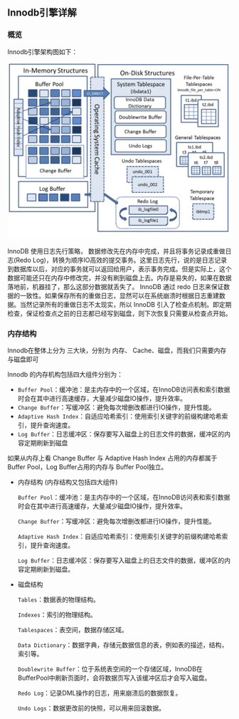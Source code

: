 ## Innodb引擎详解

### 概览

Innodb引擎架构图如下：

 ![img](assets/up-8659437a99909e0694b75a1a01787ea33f0.JPEG) 

InnoDB 使用日志先行策略， 数据修改先在内存中完成，并且将事务记录成重做日志(Redo Log)，转换为顺序IO高效的提交事务。这里日志先行，说的是日志记录到数据库以后，对应的事务就可以返回给用户，表示事务完成。但是实际上，这个数据可能还只在内存中修改完，并没有刷到磁盘上去。内存是易失的，如果在数据落地前，机器挂了，那么这部分数据就丢失了。
InnoDB 通过 redo 日志来保证数据的一致性。如果保存所有的重做日志，显然可以在系统崩溃时根据日志重建数据。当然记录所有的重做日志不太现实，所以 InnoDB 引入了检查点机制。即定期检查，保证检查点之前的日志都已经写到磁盘，则下次恢复只需要从检查点开始。 

### 内存结构

Innodb在整体上分为 三大块，分别为 内存、 Cache、磁盘，而我们只需要内存与磁盘即可

Innodb 的内存机构包括四大组件分别为：

- `Buffer Pool`：缓冲池：是主内存中的一个区域，在InnoDB访问表和索引数据时会在其中进行高速缓存，大量减少磁盘IO操作，提升效率。
- `Change Buffer`：写缓冲区：避免每次增删改都进行IO操作，提升性能。
- `Adaptive Hash Index`：自适应哈希索引：使用索引关键字的前缀构建哈希索引，提升查询速度。
- `Log Buffer`：日志缓冲区：保存要写入磁盘上的日志文件的数据，缓冲区的内容定期刷新到磁盘

如果从内存上看 Change Buffer 与 Adaptive Hash Index 占用的内存都属于Buffer Pool，Log Buffer占用的内存与 Buffer Pool独立。 





- 内存结构 (内存结构又包括四大组件)

  `Buffer Pool`：缓冲池：是主内存中的一个区域，在InnoDB访问表和索引数据时会在其中进行高速缓存，大量减少磁盘IO操作，提升效率。

  `Change Buffer`：写缓冲区：避免每次增删改都进行IO操作，提升性能。

  `Adaptive Hash Index`：自适应哈希索引：使用索引关键字的前缀构建哈希索引，提升查询速度。

  `Log Buffer`：日志缓冲区：保存要写入磁盘上的日志文件的数据，缓冲区的内容定期刷新到磁盘。

- 磁盘结构

  `Tables`：数据表的物理结构。

  `Indexes`：索引的物理结构。

  `Tablespaces`：表空间，数据存储区域。

  `Data Dictionary`：数据字典，存储元数据信息的表，例如表的描述，结构，索引等。

  `Doublewrite Buffer`：位于系统表空间的一个存储区域，InnoDB在BufferPool中刷新页面时，会将数据页写入该缓冲区后才会写入磁盘。

  `Redo Log`：记录DML操作的日志，用来崩溃后的数据恢复。

  `Undo Logs`：数据更改前的快照，可以用来回滚数据。